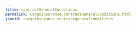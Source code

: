 ```yaml
---
title: contractGeneralConditions
permalink: CargoInsurance.contractGeneralConditions.html
jsonid: cargoinsurance_contractgeneralconditions
---
```


